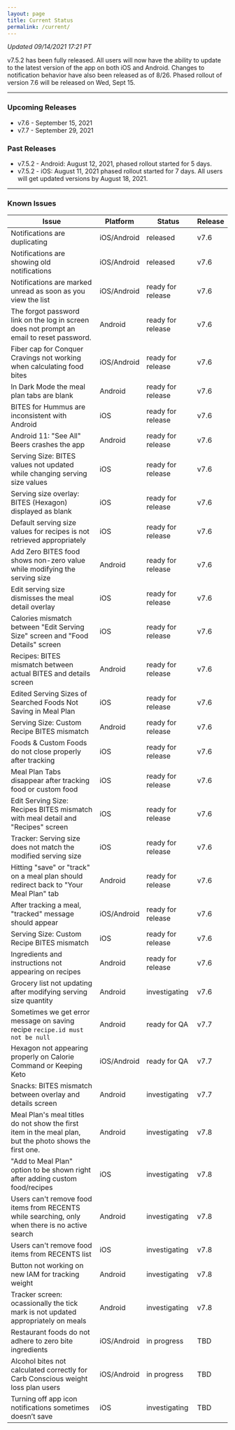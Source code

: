 ```yaml
---
layout: page
title: Current Status
permalink: /current/
---
```


_Updated 09/14/2021 17:21 PT_

v7.5.2 has been fully released. All users will now have the ability to update to the latest version of the app on both iOS and Android. Changes to notification behavior have also been released as of 8/26. Phased rollout of version 7.6 will be released on Wed, Sept 15.

***

### Upcoming Releases
- v7.6   - September 15, 2021
- v7.7   - September 29, 2021

### Past Releases
- v7.5.2 - Android: August 12, 2021, phased rollout started for 5 days.
- v7.5.2 - iOS: August 11, 2021 phased rollout started for 7 days. All users
  will get updated versions by August 18, 2021.

***

### Known Issues

|Issue                          |Platform   | Status    | Release           |
| ---                           | ---       | ---       | ---               |
|Notifications are duplicating  |iOS/Android|released| v7.6              |
|Notifications are showing old notifications  |iOS/Android|released| v7.6               |
|Notifications are marked unread as soon as you view the list |iOS/Android|ready for release| v7.6               |
|The forgot password link on the log in screen does not prompt an email to reset password.|Android|ready for release| v7.6               |
|Fiber cap for Conquer Cravings not working when calculating food bites |iOS/Android|ready for release| v7.6|
|In Dark Mode the meal plan tabs are blank |Android|ready for release| v7.6|
|BITES for Hummus are inconsistent with Android |iOS|ready for release| v7.6|
|Android 11: "See All" Beers crashes the app |Android|ready for release| v7.6|
|Serving Size: BITES values not updated while changing serving size values |iOS|ready for release| v7.6|
|Serving size overlay: BITES (Hexagon) displayed as blank |iOS|ready for release| v7.6|
|Default serving size values for recipes is not retrieved appropriately |iOS|ready for release| v7.6|
|Add Zero BITES food shows non-zero value while modifying the serving size |Android|ready for release| v7.6|
|Edit serving size dismisses the meal detail overlay |iOS|ready for release| v7.6|
|Calories mismatch between "Edit Serving Size" screen and "Food Details" screen |iOS|ready for release| v7.6|
|Recipes: BITES mismatch between actual BITES and details screen |Android|ready for release| v7.6|
|Edited Serving Sizes of Searched Foods Not Saving in Meal Plan |iOS|ready for release| v7.6|
|Serving Size: Custom Recipe BITES mismatch |Android|ready for release| v7.6|
|Foods & Custom Foods do not close properly after tracking |iOS|ready for release| v7.6|
|Meal Plan Tabs disappear after tracking food or custom food |iOS|ready for release| v7.6|
|Edit Serving Size: Recipes BITES mismatch with meal detail and "Recipes" screen |iOS|ready for release| v7.6|
|Tracker: Serving size does not match the modified serving size|iOS|ready for release| v7.6|
|Hitting "save" or "track" on a meal plan should redirect back to "Your Meal Plan" tab |Android|ready for release| v7.6|
|After tracking a meal, "tracked" message should appear |iOS/Android|ready for release| v7.6|
|Serving Size: Custom Recipe BITES mismatch |iOS|ready for release| v7.6|
|Ingredients and instructions not appearing on recipes |Android|ready for release| v7.6|
|Grocery list not updating after modifying serving size quantity|Android|investigating| v7.6|
|Sometimes we get error message on saving recipe `recipe.id must not be null` |Android|ready for QA| v7.7|
|Hexagon not appearing properly on Calorie Command or Keeping Keto |iOS/Android|ready for QA| v7.7|
|Snacks: BITES mismatch between overlay and details screen |Android|investigating| v7.7|
|Meal Plan's meal titles do not show the first item in the meal plan, but the photo shows the first one. |Android|investigating| v7.8|
|"Add to Meal Plan" option to be shown right after adding custom food/recipes |iOS|investigating| v7.8|
|Users can't remove food items from RECENTS while searching, only when there is no active search |Android|investigating| v7.8|
|Users can't remove food items from RECENTS list |iOS|investigating| v7.8|
|Button not working on new IAM for tracking weight |Android|investigating| v7.8|
|Tracker screen: ocassionally the tick mark is not updated appropriately on meals|Android|investigating| v7.8|
|Restaurant foods do not adhere to zero bite ingredients |iOS/Android|in progress| TBD|
|Alcohol bites not calculated correctly for Carb Conscious weight loss plan users |iOS/Android|in progress| TBD|
|Turning off app icon notifications sometimes doesn’t save|iOS|investigating| TBD               |
